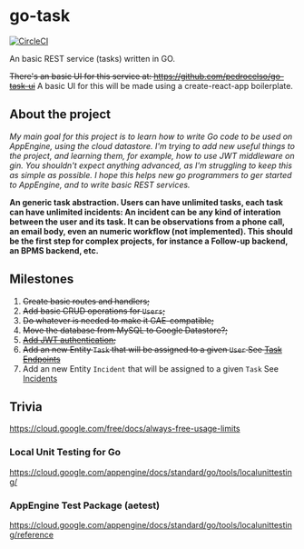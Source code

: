 # go-task
[![CircleCI](https://circleci.com/gh/pedrocelso/go-task/tree/master.svg?style=shield)](https://circleci.com/gh/pedrocelso/go-task/tree/master)

An basic REST service (tasks) written in GO.

~~There's an basic UI for this service at: https://github.com/pedrocelso/go-task-ui~~ A basic UI for this will be made using a create-react-app boilerplate.

## About the project
_My main goal for this project is to learn how to write Go code to be used on AppEngine, using the cloud datastore. I'm trying to add new useful things to the project, and learning them, for example, how to use JWT middleware on gin. You shouldn't expect anything advanced, as I'm struggling to keep this as simple as possible. I hope this helps new go programmers to ger started to AppEngine, and to write basic REST services._

__An generic task abstraction. Users can have unlimited tasks, each task can have unlimited incidents:
An incident can be any kind of interation between the user and its task. It can be observations from a phone call, an email body, even an numeric workflow (not implemented). This should be the first step for complex projects, for instance a Follow-up backend, an BPMS backend, etc.__

## Milestones
1. ~~Create basic routes and handlers;~~
2. ~~Add basic CRUD operations for `Users`;~~
3. ~~Do whatever is needed to make it GAE-compatible;~~
4. ~~Move the database from MySQL to Google Datastore?;~~
4. ~~[Add JWT authentication](https://github.com/pedrocelso/go-task/issues/9);~~
5. ~~Add an new Entity `Task` that will be assigned to a given `User` See [Task Endpoints](https://github.com/pedrocelso/go-task/issues/8)~~
6. Add an new Entity `Incident` that will be assigned to a given `Task` See [Incidents](https://github.com/pedrocelso/go-task/issues/120)

## Trivia
https://cloud.google.com/free/docs/always-free-usage-limits 

### Local Unit Testing for Go
https://cloud.google.com/appengine/docs/standard/go/tools/localunittesting/

### AppEngine Test Package (aetest)
https://cloud.google.com/appengine/docs/standard/go/tools/localunittesting/reference

